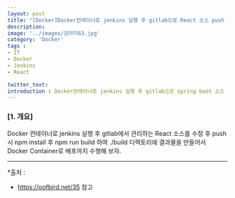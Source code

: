 ```yaml
---
layout: post
title: "[Docker]Docker컨테이너로 jenkins 실행 후 gitlab으로 React 소스 push 시 Docker Container로 자동 빌드/배포"
description: 
image: '../images/강아지63.jpg'
category: 'Docker'
tags : 
- IT
- Docker
- Jenkins
- React

twitter_text: 
introduction : Docker컨테이너로 jenkins 실행 후 gitlab으로 spring boot 소스 push 시 Docker Container로 자동 빌드/배포
---
```


### [1. 개요]
Docker 컨테이너로 jenkins 실행 후 gitlab에서 관리하는 React 소스를 수정 후 push 시 npm install 후 npm run build 하여 ./build 디렉토리에 결과물을 만들어서 Docker Container로 배포까지 수행해 보자.



_ _ _


*출처 : 
- <https://oofbird.net/35> 
참고